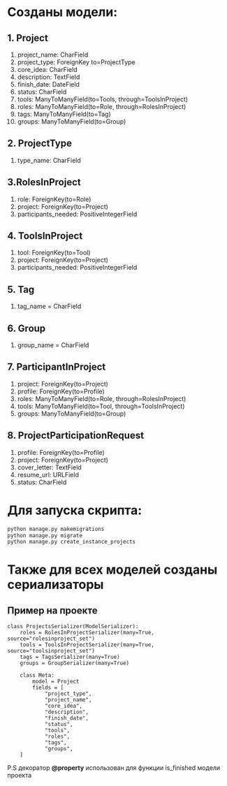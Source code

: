 # Созданы модели:

## 1. Project

1. project_name: CharField
2. project_type: ForeignKey to=ProjectType
3. core_idea:    CharField
4. description:  TextField
5. finish_date:  DateField
6. status:       CharField
7. tools:        ManyToManyField(to=Tools, through=ToolsInProject)
8. roles:        ManyToManyField(to=Role, through=RolesInProject)
9. tags:         ManyToManyField(to=Tag)
10. groups:      ManyToManyField(to=Group)

## 2. ProjectType

1. type_name: CharField

## 3.RolesInProject
1. role: ForeignKey(to=Role)
2. project: ForeignKey(to=Project)
3. participants_needed: PositiveIntegerField

## 4. ToolsInProject
1. tool: ForeignKey(to=Tool)
2. project: ForeignKey(to=Project)
3. participants_needed: PositiveIntegerField

## 5. Tag
1. tag_name = CharField

## 6. Group

1. group_name = CharField

## 7. ParticipantInProject

1. project: ForeignKey(to=Project)
2. profile: ForeignKey(to=Profile)
3. roles: ManyToManyField(to=Role, through=RolesInProject)
4. tools: ManyToManyField(to=Tool, through=ToolsInProject)
5. groups: ManyToManyField(to=Group)

## 8. ProjectParticipationRequest

1. profile: ForeignKey(to=Profile)
2. project: ForeignKey(to=Project)
3. cover_letter: TextField
4. resume_url: URLField
5. status: CharField

# Для запуска скрипта:

```bash
python manage.py makemigrations
python manage.py migrate
python manage.py create_instance_projects
```

# Также для всех моделей созданы сериализаторы

## Пример на проекте

    class ProjectsSerializer(ModelSerializer):
        roles = RolesInProjectSerializer(many=True, source="rolesinproject_set")
        tools = ToolsInProjectSerializer(many=True, source="toolsinproject_set")
        tags = TagsSerializer(many=True)
        groups = GroupSerializer(many=True)
    
        class Meta:
            model = Project
            fields = [
                "project_type",
                "project_name",
                "core_idea",
                "description",
                "finish_date",
                "status",
                "tools",
                "roles",
                "tags",
                "groups",
        ]

P.S декоратор **@property** использован для функции is_finished модели проекта